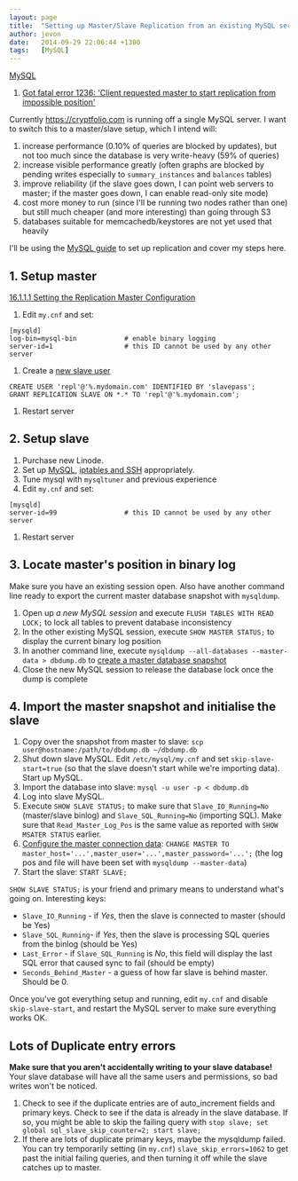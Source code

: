 ```yaml
---
layout: page
title:  "Setting up Master/Slave Replication from an existing MySQL server"
author: jevon
date:   2014-09-29 22:06:44 +1300
tags:   [MySQL]
---
```


[MySQL](mysql.md)

1. <a href="http://firelitdesign.blogspot.co.nz/2011/04/how-to-fix-mysql-replication-error-1236.html">Got fatal error 1236: 'Client requested master to start replication from impossible position'</a>

Currently https://cryptfolio.com is running off a single MySQL server. I want to switch this to a master/slave setup, which I intend will:

1. increase performance (0.10% of queries are blocked by updates), but not too much since the database is very write-heavy (59% of queries)
1. increase visible performance greatly (often graphs are blocked by pending writes especially to `summary_instances` and `balances` tables)
1. improve reliability (if the slave goes down, I can point web servers to master; if the master goes down, I can enable read-only site mode)
1. cost more money to run (since I'll be running two nodes rather than one) but still much cheaper (and more interesting) than going through S3
1. databases suitable for memcachedb/keystores are not yet used that heavily

I'll be using the <a href="http://dev.mysql.com/doc/refman/5.5/en/replication-howto.html">MySQL guide</a> to set up replication and cover my steps here.

## 1. Setup master
<a href="http://dev.mysql.com/doc/refman/5.5/en/replication-howto-masterbaseconfig.html">16.1.1.1 Setting the Replication Master Configuration</a>

1. Edit `my.cnf` and set:
```
[mysqld]
log-bin=mysql-bin            # enable binary logging
server-id=1                  # this ID cannot be used by any other server
```
1. Create a <a href="http://dev.mysql.com/doc/refman/5.5/en/replication-howto-repuser.html">new slave user</a>
```
CREATE USER 'repl'@'%.mydomain.com' IDENTIFIED BY 'slavepass';
GRANT REPLICATION SLAVE ON *.* TO 'repl'@'%.mydomain.com';
```
1. Restart server

## 2. Setup slave

1. Purchase new Linode.
1. Set up <a href="https://library.linode.com/databases/mysql/ubuntu-12.04-precise-pangolin">MySQL</a>, <a href="https://library.linode.com/securing-your-server">iptables and SSH</a> appropriately.
1. Tune mysql with `mysqltuner` and previous experience
1. Edit `my.cnf` and set:
```
[mysqld]
server-id=99                 # this ID cannot be used by any other server
```
1. Restart server

## 3. Locate master's position in binary log

Make sure you have an existing session open. Also have another command line ready to export the current master database snapshot with `mysqldump`.

1. Open up _a new MySQL session_ and execute `FLUSH TABLES WITH READ LOCK;` to lock all tables to prevent database inconsistency
1. In the other existing MySQL session, execute `SHOW MASTER STATUS;` to display the current binary log position
1. In another command line, execute `mysqldump --all-databases --master-data > dbdump.db` to <a href="http://dev.mysql.com/doc/refman/5.5/en/replication-howto-mysqldump.html">create a master database snapshot</a>
1. Close the new MySQL session to release the database lock once the dump is complete

## 4. Import the master snapshot and initialise the slave

1. Copy over the snapshot from master to slave: `scp user@hostname:/path/to/dbdump.db ~/dbdump.db`
1. Shut down slave MySQL. Edit `/etc/mysql/my.cnf` and set `skip-slave-start=true` (so that the slave doesn't start while we're importing data). Start up MySQL.
1. Import the database into slave: `mysql -u user -p < dbdump.db`
1. Log into slave MySQL.
1. Execute `SHOW SLAVE STATUS;` to make sure that `Slave_IO_Running=No` (master/slave binlog) and `Slave_SQL_Running=No` (importing SQL). Make sure that `Read_Master_Log_Pos` is the same value as reported with `SHOW MSATER STATUS` earlier.
1. <a href="http://dev.mysql.com/doc/refman/5.5/en/replication-howto-slaveinit.html">Configure the master connection data</a>: `CHANGE MASTER TO master_host='...',master_user='...',master_password='...';` (the log pos and file will have been set with `mysqldump --master-data`)
1. Start the slave: `START SLAVE;`

`SHOW SLAVE STATUS;` is your friend and primary means to understand what's going on. Interesting keys: 

* `Slave_IO_Running` - if _Yes_, then the slave is connected to master (should be Yes)
* `Slave_SQL_Running`- if _Yes_, then the slave is processing SQL queries from the binlog (should be Yes)
* `Last_Error` - if `Slave_SQL_Running` is _No_, this field will display the last SQL error that caused sync to fail (should be empty)
* `Seconds_Behind_Master` - a guess of how far slave is behind master. Should be 0.

Once you've got everything setup and running, edit `my.cnf` and disable `skip-slave-start`, and restart the MySQL server to make sure everything works OK.

## Lots of Duplicate entry errors

**Make sure that you aren't accidentally writing to your slave database!** Your slave database will have all the same users and permissions, so bad writes won't be noticed.

1. Check to see if the duplicate entries are of auto_increment fields and primary keys. Check to see if the data is already in the slave database. If so, you might be able to skip the failing query with `stop slave; set global sql_slave_skip_counter=2; start slave;`
1. If there are lots of duplicate primary keys, maybe the mysqldump failed. You can try temporarily setting (in `my.cnf`) `slave_skip_errors=1062` to get past the initial failing queries, and then turning it off while the slave catches up to master.

